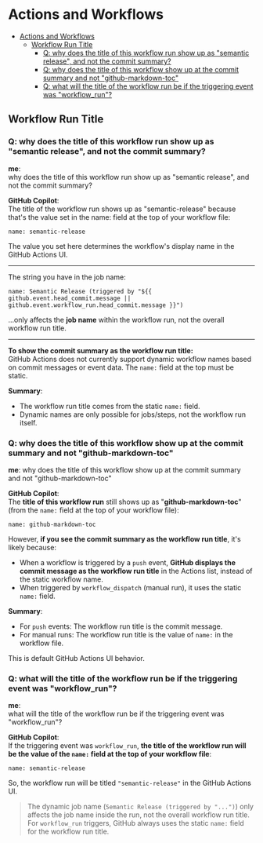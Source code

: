 
# Actions and Workflows

<!-- markdownlint-disable MD007 -->
<!--ts-->
* [Actions and Workflows](#actions-and-workflows)
   * [Workflow Run Title](#workflow-run-title)
      * [Q: why does the title of this workflow run show up as "semantic release", and not the commit summary?](#q-why-does-the-title-of-this-workflow-run-show-up-as-semantic-release-and-not-the-commit-summary)
      * [Q: why does the title of this workflow show up at the commit summary and not "github-markdown-toc"](#q-why-does-the-title-of-this-workflow-show-up-at-the-commit-summary-and-not-github-markdown-toc)
      * [Q: what will the title of the workflow run be if the triggering event was "workflow_run"?](#q-what-will-the-title-of-the-workflow-run-be-if-the-triggering-event-was-workflow_run)
<!--te-->
<!-- markdownlint-enable MD007 -->

## Workflow Run Title

### Q: why does the title of this workflow run show up as "semantic release", and not the commit summary?

**me**:  
why does the title of this workflow run show up as "semantic release", and not the commit summary?

**GitHub Copilot**:  
The title of the workflow run shows up as "semantic-release" because that's the value set in the name: field at the top of your workflow file:

    name: semantic-release

The value you set here determines the workflow's display name in the GitHub Actions UI.

---

The string you have in the job name:

    name: Semantic Release (triggered by "${{ github.event.head_commit.message || github.event.workflow_run.head_commit.message }}")

...only affects the **job name** within the workflow run, not the overall workflow run title.

---

**To show the commit summary as the workflow run title:**  
GitHub Actions does not currently support dynamic workflow names based on commit messages or event data. The `name:` field at the top must be static.

**Summary**:

* The workflow run title comes from the static `name:` field.
* Dynamic names are only possible for jobs/steps, not the workflow run itself.

### Q: why does the title of this workflow show up at the commit summary and not "github-markdown-toc"

**me**: why does the title of this workflow show up at the commit summary and not "github-markdown-toc"

**GitHub Copilot**:  
The **title of this workflow run** still shows up as "**github-markdown-toc**" (from the `name:` field at the top of your workflow file):

    name: github-markdown-toc

However, **if you see the commit summary as the workflow run title**, it's likely because:

* When a workflow is triggered by a `push` event, **GitHub displays the commit message as the workflow run title** in the Actions list, instead of the static workflow name.
* When triggered by `workflow_dispatch` (manual run), it uses the static `name:` field.  

**Summary**:

* For `push` events: The workflow run title is the commit message.
* For manual runs: The workflow run title is the value of `name:` in the workflow file.

This is default GitHub Actions UI behavior.

### Q: what will the title of the workflow run be if the triggering event was "workflow_run"?

**me**:  
what will the title of the workflow run be if the triggering event was "workflow_run"?

**GitHub Copilot**:  
If the triggering event was `workflow_run`, **the title of the workflow run will be the value of the `name:` field at the top of your workflow file**:

    name: semantic-release
    
So, the workflow run will be titled `"semantic-release"` in the GitHub Actions UI.

> The dynamic job name (`Semantic Release (triggered by "...")`) only affects the job name inside the run, not the overall workflow run title.  
For `workflow_run` triggers, GitHub always uses the static `name:` field for the workflow run title.
